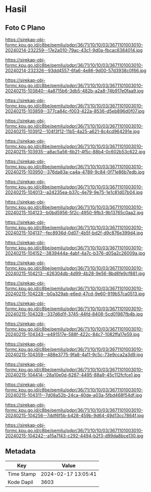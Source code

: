 # Hasil

## Foto C Plano

https://sirekap-obj-formc.kpu.go.id/c8be/pemilu/pdpr/36/71/10/10/03/3671101003010-20240214-232259--17e2a010-79ac-43c1-9d0a-fbcac6384014.jpg

https://sirekap-obj-formc.kpu.go.id/c8be/pemilu/pdpr/36/71/10/10/03/3671101003010-20240214-232326--93dd4557-6fa6-4e86-9d00-57d3938c0f66.jpg

https://sirekap-obj-formc.kpu.go.id/c8be/pemilu/pdpr/36/71/10/10/03/3671101003010-20240215-103840--4a8715b6-3db5-482b-a2a8-74b917e0faa9.jpg

https://sirekap-obj-formc.kpu.go.id/c8be/pemilu/pdpr/36/71/10/10/03/3671101003010-20240215-103859--377ca84c-f003-422a-8536-d5eb896d0f07.jpg

https://sirekap-obj-formc.kpu.go.id/c8be/pemilu/pdpr/36/71/10/10/03/3671101003010-20240215-103912--104f3f12-11b5-4a25-a621-8c4cd964291e.jpg

https://sirekap-obj-formc.kpu.go.id/c8be/pemilu/pdpr/36/71/10/10/03/3671101003010-20240215-103935--a8ac5a56-6b21-4f5c-88b4-0c602b53c622.jpg

https://sirekap-obj-formc.kpu.go.id/c8be/pemilu/pdpr/36/71/10/10/03/3671101003010-20240215-103950--376da83a-ca4a-4789-9c84-0f71e86b7edb.jpg

https://sirekap-obj-formc.kpu.go.id/c8be/pemilu/pdpr/36/71/10/10/03/3671101003010-20240215-104013--a24235ea-b37c-4e79-9e75-1e1c81d07b04.jpg

https://sirekap-obj-formc.kpu.go.id/c8be/pemilu/pdpr/36/71/10/10/03/3671101003010-20240215-104123--b0bd5956-5f2c-4950-9fb3-9b13765c0aa2.jpg

https://sirekap-obj-formc.kpu.go.id/c8be/pemilu/pdpr/36/71/10/10/03/3671101003010-20240215-104137--fec8936d-0d07-4b5f-bd2f-d9c876e399d4.jpg

https://sirekap-obj-formc.kpu.go.id/c8be/pemilu/pdpr/36/71/10/10/03/3671101003010-20240215-104152--3839444a-4abf-4a7c-b376-d05a2c26009a.jpg

https://sirekap-obj-formc.kpu.go.id/c8be/pemilu/pdpr/36/71/10/10/03/3671101003010-20240215-104213--426304db-4d99-4b28-9e56-8bd6fe9cf881.jpg

https://sirekap-obj-formc.kpu.go.id/c8be/pemilu/pdpr/36/71/10/10/03/3671101003010-20240215-104228--b0a329ab-e6ed-47cd-9e60-919b57ca0513.jpg

https://sirekap-obj-formc.kpu.go.id/c8be/pemilu/pdpr/36/71/10/10/03/3671101003010-20240215-104328--337d6d1f-3745-44fd-8408-5cd01987fb4b.jpg

https://sirekap-obj-formc.kpu.go.id/c8be/pemilu/pdpr/36/71/10/10/03/3671101003010-20240215-104343--e491517e-588f-422c-84c7-1082ffa17e59.jpg

https://sirekap-obj-formc.kpu.go.id/c8be/pemilu/pdpr/36/71/10/10/03/3671101003010-20240215-104359--488e3775-9fa8-4a11-9c5c-73e9cca2a3d9.jpg

https://sirekap-obj-formc.kpu.go.id/c8be/pemilu/pdpr/36/71/10/10/03/3671101003010-20240215-104414--28a10e0d-6287-4495-88a9-45c112fcfce1.jpg

https://sirekap-obj-formc.kpu.go.id/c8be/pemilu/pdpr/36/71/10/10/03/3671101003010-20240215-104311--7d08a52b-24ca-40de-a03a-5fbd468f54df.jpg

https://sirekap-obj-formc.kpu.go.id/c8be/pemilu/pdpr/36/71/10/10/03/3671101003010-20240215-104256--7ddf6f5b-b428-459b-9d64-49d13cc7864f.jpg

https://sirekap-obj-formc.kpu.go.id/c8be/pemilu/pdpr/36/71/10/10/03/3671101003010-20240215-104242--a15a7f43-c292-4494-b2f3-d99da8bce130.jpg


## Metadata

| Key        | Value               |
| ---------- | ------------------- |
| Time Stamp | 2024-02-17 13:05:41 |
| Kode Dapil | 3603                |



